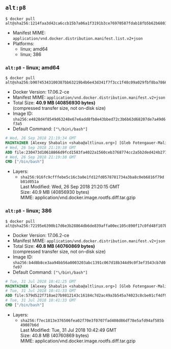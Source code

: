 ## `alt:p8`

```console
$ docker pull alt@sha256:1214faa3d42ca6ccb15b7a06a1f3191b3ce76970587fdab18fb5b62b68031b46
```

-	Manifest MIME: `application/vnd.docker.distribution.manifest.list.v2+json`
-	Platforms:
	-	linux; amd64
	-	linux; 386

### `alt:p8` - linux; amd64

```console
$ docker pull alt@sha256:b90745343100387bb63219b4b6e43d341f7f3cc1f48c09a029fbf8ba7866a167
```

-	Docker Version: 17.06.2-ce
-	Manifest MIME: `application/vnd.docker.distribution.manifest.v2+json`
-	Total Size: **40.9 MB (40856930 bytes)**  
	(compressed transfer size, not on-disk size)
-	Image ID: `sha256:e4828d4f8549d63248e67e6add8fb8e43bbed72c3b6b63d68207de7a49d6f3a5`
-	Default Command: `["\/bin\/bash"]`

```dockerfile
# Wed, 26 Sep 2018 21:19:34 GMT
MAINTAINER [Alexey Shabalin <shaba@altlinux.org>] [Gleb Fotengauer-Malinovskiy <glebfm@altlinux.org>] [Mikhail Gordeev <obirvalger@altlinux.org]
# Wed, 26 Sep 2018 21:19:38 GMT
ADD file:230473d10618866d9fcd1583fa4022a1560ceb3768774cc2a5b2ded424b2770e in / 
# Wed, 26 Sep 2018 21:19:38 GMT
CMD ["/bin/bash"]
```

-	Layers:
	-	`sha256:916fc9cfffebe5c16c3a0e1fd12fd0578781734a3ba8c0eb6816f79db81d051a`  
		Last Modified: Wed, 26 Sep 2018 21:20:15 GMT  
		Size: 40.9 MB (40856930 bytes)  
		MIME: application/vnd.docker.image.rootfs.diff.tar.gzip

### `alt:p8` - linux; 386

```console
$ docker pull alt@sha256:72195e6390b17d6e3b28864db6de839affa00ec105c890f17c0fd48f107bbbf3
```

-	Docker Version: 17.06.2-ce
-	Manifest MIME: `application/vnd.docker.distribution.manifest.v2+json`
-	Total Size: **40.8 MB (40760869 bytes)**  
	(compressed transfer size, not on-disk size)
-	Image ID: `sha256:b4d8b8ce3aa94bb56a0003203abc1391c067d18b344d9c0f3ef3543cb7d0fe97`
-	Default Command: `["\/bin\/bash"]`

```dockerfile
# Tue, 31 Jul 2018 10:41:25 GMT
MAINTAINER [Alexey Shabalin <shaba@altlinux.org>] [Gleb Fotengauer-Malinovskiy <glebfm@altlinux.org>]
# Tue, 31 Jul 2018 10:41:33 GMT
ADD file:579d522f718ae27b9812143c16184c7d2ac49a3b545a74023c8cbe01cf4df9fa in / 
# Tue, 31 Jul 2018 10:41:33 GMT
CMD ["/bin/bash"]
```

-	Layers:
	-	`sha256:f7ec1813e376506fea02f70e3f0707fad408d86df78e5afd94af585b49087b6d`  
		Last Modified: Tue, 31 Jul 2018 10:42:49 GMT  
		Size: 40.8 MB (40760869 bytes)  
		MIME: application/vnd.docker.image.rootfs.diff.tar.gzip
